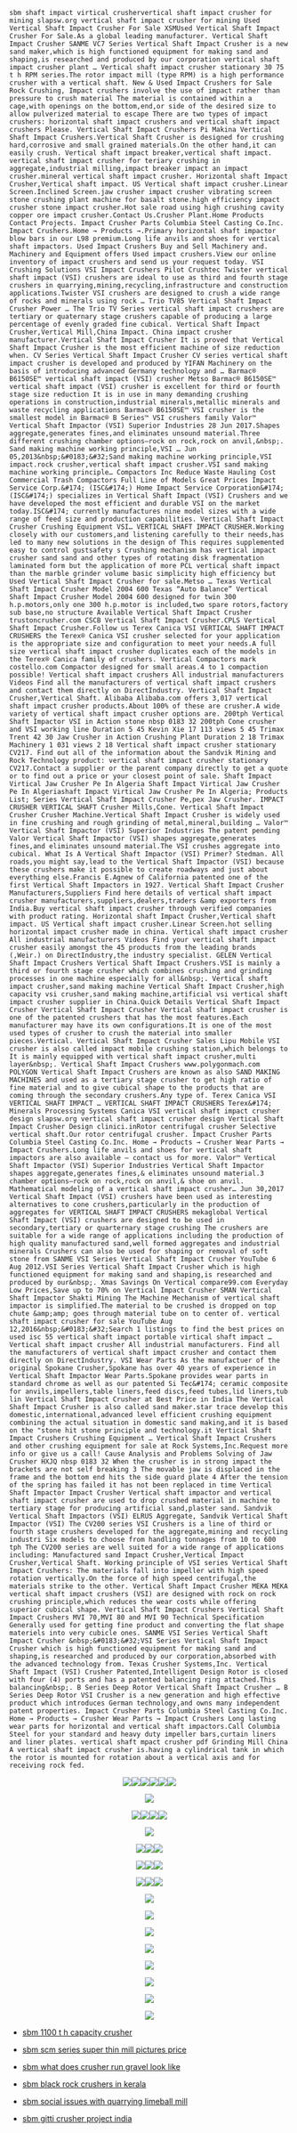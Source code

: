 ```
sbm shaft impact virtical crushervertical shaft impact crusher for mining slapsw.org vertical shaft impact crusher for mining Used Vertical Shaft Impact Crusher For Sale XSMUsed Vertical Shaft Impact Crusher For Sale.As a global leading manufacturer. Vertical Shaft Impact Crusher SANME VC7 Series Vertical Shaft Impact Crusher is a new sand maker,which is high functioned equipment for making sand and shaping,is researched and produced by our corporation vertical shaft impact crusher plant … Vertical shaft impact crusher stationary 30 75 t h RPM series.The rotor impact mill (type RPM) is a high performance crusher with a vertical shaft. New & Used Impact Crushers for Sale Rock Crushing, Impact crushers involve the use of impact rather than pressure to crush material The material is contained within a cage,with openings on the bottom,end,or side of the desired size to allow pulverized material to escape There are two types of impact crushers: horizontal shaft impact crushers and vertical shaft impact crushers Please. Vertical Shaft Impact Crushers Pi Makina Vertical Shaft Impact Crushers.Vertical Shaft Crusher is designed for crushing hard,corrosive and small grained materials.On the other hand,it can easily crush. Vertical shaft impact breaker,vertical shaft impact. vertical shaft impact crusher for teriary crushing in aggregate,industrial milling,impact breaker impact an impact crusher.mineral vertical shaft impact crusher. Horizontal shaft Impact Crusher,Vertical shaft impact. US Vertical shaft impact crusher.Linear Screen.Inclined Screen.jaw crusher impact crusher vibrating screen stone crushing plant machine for basalt stone.high efficiency impact crusher stone impact crusher.Hot sale road using high crushing cavity copper ore impact crusher.Contact Us.Crusher Plant.Home Products Contact Projects. Impact Crusher Parts Columbia Steel Casting Co.Inc. Impact Crushers.Home → Products →.Primary horizontal shaft impactor blow bars in our L98 premium.Long life anvils and shoes for vertical shaft impactors. Used Impact Crushers Buy and Sell Machinery and. Machinery and Equipment offers Used impact crushers.View our online inventory of impact crushers and send us your request today. VSI Crushing Solutions VSI Impact Crushers Pilot Crushtec Twister vertical shaft impact (VSI) crushers are ideal to use as third and fourth stage crushers in quarrying,mining,recycling,infrastructure and construction applications.Twister VSI crushers are designed to crush a wide range of rocks and minerals using rock … Trio TV85 Vertical Shaft Impact Crusher Power … The Trio TV Series vertical shaft impact crushers are tertiary or quaternary stage crushers capable of producing a large percentage of evenly graded fine cubical. Vertical Shaft Impact Crusher,Vertical Mill,China Impact. China impact crusher manufacturer.Vertical Shaft Impact Crusher It is proved that Vertical Shaft Impact Crusher is the most efficient machine of size reduction when. CV Series Vertical Shaft Impact Crusher CV series vertical shaft impact crusher is developed and produced by YIFAN Machinery on the basis of introducing advanced Germany technology and … Barmac® B6150SE™ vertical shaft impact (VSI) crusher Metso Barmac® B6150SE™ vertical shaft impact (VSI) crusher is excellent for third or fourth stage size reduction It is in use in many demanding crushing operations in construction,industrial minerals,metallic minerals and waste recycling applications Barmac® B6150SE™ VSI crusher is the smallest model in Barmac® B Series™ VSI crushers family Valor™ Vertical Shaft Impactor (VSI) Superior Industries 28 Jun 2017.Shapes aggregate,generates fines,and eliminates unsound material.Three different crushing chamber options—rock on rock,rock on anvil,&nbsp;. Sand making machine working principle,VSI … Jun 05,2013&nbsp;&#0183;&#32;Sand making machine working principle,VSI impact.rock crusher,vertical shaft impact crusher.VSI sand making machine working principle… Compactors Inc Reduce Waste Hauling Cost Commercial Trash Compactors Full Line of Models Great Prices Impact Service Corp.&#174; (ISC&#174;) Home Impact Service Corporation&#174; (ISC&#174;) specializes in Vertical Shaft Impact (VSI) Crushers and we have developed the most efficient and durable VSI on the market today.ISC&#174; currently manufactures nine model sizes with a wide range of feed size and production capabilities. Vertical Shaft Impact Crusher Crushing Equipment VSI… VERTICAL SHAFT IMPACT CRUSHER.Working closely with our customers,and listening carefully to their needs,has led to many new solutions in the design of This requires supplemented easy to control gustsafety s Crushing mechanism has vertical impact crusher sand sand and other types of rotating disk fragmentation laminated form but the application of more PCL vertical shaft impact than the marble grinder volume basic simplicity high efficiency but Used Vertical Shaft Impact Crusher for sale.Metso … Texas Vertical Shaft Impact Crusher Model 2004 600 Texas “Auto Balance” Vertical Shaft Impact Crusher Model 2004 600 designed for twin 300 h.p.motors,only one 300 h.p.motor is included,two spare rotors,factory sub base,no structure Available Vertical Shaft Impact Crusher trustoncrusher.com CSCB Vertical Shaft Impact Crusher.CPLS Vertical Shaft Impact Crusher.Follow us Terex Canica VSI VERTICAL SHAFT IMPACT CRUSHERS the Terex® Canica VSI crusher selected for your application is the appropriate size and configuration to meet your needs.A full size vertical shaft impact crusher duplicates each of the models in the Terex® Canica family of crushers. Vertical Compactors mark costello.com Compactor designed for small areas.4 to 1 compaction possible! Vertical shaft impact crushers All industrial manufacturers Videos Find all the manufacturers of vertical shaft impact crushers and contact them directly on DirectIndustry. Vertical Shaft Impact Crusher,Vertical Shaft. Alibaba Alibaba.com offers 3,017 vertical shaft impact crusher products.About 100% of these are crusher.A wide variety of vertical shaft impact crusher options are. 200tph Vertical Shaft Impactor VSI in Action stone nbsp 0183 32 200tph Cone crusher and VSI working line Duration 5 45 Kevin Xie 17 113 views 5 45 Trimax Trent 42 30 Jaw Crusher in Action Crushing Plant Duration 2 18 Trimax Machinery 1 031 views 2 18 Vertical shaft impact crusher stationary CV217. Find out all of the information about the Sandvik Mining and Rock Technology product: vertical shaft impact crusher stationary CV217.Contact a supplier or the parent company directly to get a quote or to find out a price or your closest point of sale. Shaft Impact Virtical Jaw Crusher Pe In Algeria Shaft Impact Virtical Jaw Crusher Pe In Algeriashaft Impact Virtical Jaw Crusher Pe In Algeria; Products List; Series Vertical Shaft Impact Crusher Pe,pex Jaw Crusher. IMPACT CRUSHER VERTICAL SHAFT Crusher Mills,Cone. Vertical Shaft Impact Crusher Crusher Machine.Vertical Shaft Impact Crusher is widely used in fine crushing and rough grinding of metal,mineral,building … Valor™ Vertical Shaft Impactor (VSI) Superior Industries The patent pending Valor Vertical Shaft Impactor (VSI) shapes aggregate,generates fines,and eliminates unsound material.The VSI crushes aggregate into cubical. What Is A Vertical Shaft Impactor (VSI) Primer? Stedman. All roads,you might say,lead to the Vertical Shaft Impactor (VSI) because these crushers make it possible to create roadways and just about everything else.Francis E.Agnew of California patented one of the first Vertical Shaft Impactors in 1927. Vertical Shaft Impact Crusher Manufacturers,Suppliers Find here details of vertical shaft impact crusher manufacturers,suppliers,dealers,traders &amp exporters from India.Buy vertical shaft impact crusher through verified companies with product rating. Horizontal shaft Impact Crusher,Vertical shaft impact. US Vertical shaft impact crusher.Linear Screen.hot selling horizontal impact crusher made in china. Vertical shaft impact crusher All industrial manufacturers Videos Find your vertical shaft impact crusher easily amongst the 45 products from the leading brands (,Weir.) on DirectIndustry,the industry specialist. GELEN Vertical Shaft Impact Crushers Vertical Shaft Impact Crushers.VSI is mainly a third or fourth stage crusher which combines crushing and grinding processes in one machine especially for all&nbsp;. Vertical shaft impact crusher,sand making machine Vertical Shaft Impact Crusher,high capacity vsi crusher,sand making machine,artificial vsi vertical shaft impact crusher supplier in China.Quick Details Vertical Shaft Impact Crusher Vertical Shaft Impact Crusher Vertical shaft impact crusher is one of the patented crushers that has the most features.Each manufacturer may have its own configurations.It is one of the most used types of crusher to crush the material into smaller pieces.Vertical. Vertical Shaft Impact Crusher Sales Lipu Mobile VSI crusher is also called impact mobile crushing station,which belongs to It is mainly equipped with vertical shaft impact crusher,multi layer&nbsp;. Vertical Shaft Impact Crushers www.polygonmach.com POLYGON Vertical Shaft Impact Crushers are known as also SAND MAKING MACHINES and used as a tertiary stage crusher to get high ratio of fine material and to give cubical shape to the products that are coming through the secondary crushers.Any type of. Terex Canica VSI VERTICAL SHAFT IMPACT … VERTICAL SHAFT IMPACT CRUSHERS Terex&#174; Minerals Processing Systems Canica VSI vertical shaft impact crusher design slapsw.org vertical shaft impact crusher design Vertical Shaft Impact Crusher Design clinici.inRotor centrifugal crusher Selective vertical shaft.Our rotor centrifugal crusher. Impact Crusher Parts Columbia Steel Casting Co.Inc. Home → Products → Crusher Wear Parts → Impact Crushers.Long life anvils and shoes for vertical shaft impactors are also available — contact us for more. Valor™ Vertical Shaft Impactor (VSI) Superior Industries Vertical Shaft Impactor shapes aggregate,generates fines,& eliminates unsound material.3 chamber options—rock on rock,rock on anvil,& shoe on anvil. Mathematical modeling of a vertical shaft impact crusher… Jun 30,2017 Vertical Shaft Impact (VSI) crushers have been used as interesting alternatives to cone crushers,particularly in the production of aggregates for VERTICAL SHAFT IMPACT CRUSHERS mekaglobal Vertical Shaft Impact (VSI) crushers are designed to be used in secondary,tertiary or quarternary stage crushing The crushers are suitable for a wide range of applications including the production of high quality manufactured sand,well formed aggregates and industrial minerals Crushers can also be used for shaping or removal of soft stone from SANME VSI Series Vertical Shaft Impact Crusher YouTube 6 Aug 2012.VSI Series Vertical Shaft Impact Crusher which is high functioned equipment for making sand and shaping,is researched and produced by our&nbsp;. Xmas Savings On Vertical compare99.com Everyday Low Prices,Save up to 70% on Vertical Impact Crusher SMAN Vertical Shaft Impactor Shakti Mining The Machine Mechanism of vertical shaft impactor is simplified.The material to be crushed is dropped on top chute &amp;amp; goes through material tube on to center of. vertical shaft impact crusher for sale YouTube Aug 12,2016&nbsp;&#0183;&#32;Search 1 listings to find the best prices on used isc 55 vertical shaft impact portable virtical shaft impact … Vertical shaft impact crusher All industrial manufacturers. Find all the manufacturers of vertical shaft impact crusher and contact them directly on DirectIndustry. VSI Wear Parts As the manufactuer of the original Spokane Crusher,Spokane has over 40 years of experience in Vertical Shaft Impactor Wear Parts.Spokane provides wear parts in standard chrome as well as our patented Si Tec&#174; ceramic composite for anvils,impellers,table liners,feed discs,feed tubes,lid liners,tub lin Vertical Shaft Impact Crusher at Best Price in India The Vertical Shaft Impact Crusher is also called sand maker.star trace develop this domestic,international,advanced level efficient crushing equipment combining the actual situation in domestic sand making,and it is based on the "stone hit stone principle and technology.it Vertical Shaft Impact Crushers Crushing Equipment … Vertical Shaft Impact Crushers and other crushing equipment for sale at Rock Systems,Inc.Request more info or give us a call! Cause Analysis and Problems Solving of Jaw Crusher HXJQ nbsp 0183 32 When the crusher is in strong impact the brackets are not self breaking 3 The movable jaw is displaced in the frame and the bottom end hits the side guard plate 4 After the tension of the spring has failed it has not been replaced in time Vertical Shaft Impactor Impact Crusher Vertical shaft impactor and vertical shaft impact crusher are used to drop crushed material in machine to tertiary stage for producing artificial sand,plaster sand. Sandvik Vertical Shaft Impactors (VSI) ELRUS Aggregate, Sandvik Vertical Shaft Impactor (VSI) The CV200 series VSI Crushers is a line of third or fourth stage crushers developed for the aggregate,mining and recycling industri Six models to choose from handling tonnages from 10 to 600 tph The CV200 series are well suited for a wide range of applications including: Manufactured sand Impact Crusher,Vertical Impact Crusher,Vertical Shaft. Working principle of VSI series Vertical Shaft Impact Crushers: The materials fall into impeller with high speed rotation vertically.On the force of high speed centrifugal,the materials strike to the other. Vertical Shaft Impact Crusher MEKA MEKA vertical shaft impact crushers (VSI) are designed with rock on rock crushing principle,which reduces the wear costs while offering superior cubical shape. Vertical Shaft Impact Crushers Vertical Shaft Impact Crushers MVI 70,MVI 80 and MVI 90 Technical Specification Generally used for getting fine product and converting the flat shape materiels into very cubicle ones. SANME VSI Series Vertical Shaft Impact Crusher &nbsp;&#0183;&#32;VSI Series Vertical Shaft Impact Crusher which is high functioned equipment for making sand and shaping,is researched and produced by our corporation,absorbed with the advanced technology from. Texas Crusher Systems,Inc. Vertical Shaft Impact (VSI) Crusher Patented,Intelligent Design Rotor is closed with four (4) ports and has a patented balancing ring attached.This balancing&nbsp;. B Series Deep Rotor Vertical Shaft Impact Crusher … B Series Deep Rotor VSI Crusher is a new generation and high effective product which introduces German technology,and owns many independent patent properties. Impact Crusher Parts Columbia Steel Casting Co.Inc. Home → Products → Crusher Wear Parts → Impact Crushers Long lasting wear parts for horizontal and vertical shaft impactors.Call Columbia Steel for your standard and heavy duty impeller bars,curtain liners and liner plates. vertical shaft mpact crusher pdf Grinding Mill China A vertical shaft impact crusher is.having a cylindrical tank in which the rotor is mounted for rotation about a vertical axis and for receiving rock fed. 
```

<div align="center">
  
<a rel="nofollow" href="https://m.shibang-china.com?f=github&k=sbm+shaft+impact+virtical+crusher"><img src="https://static.shibang-china.com/en/l.png"></a><img src="https://static.shibang-china.com/en/hw.png"><a rel="nofollow" href="https://m.shibang-china.com/product/?f=github&k=sbm+shaft+impact+virtical+crusher"><img src="https://static.shibang-china.com/en/p.png"></a><a rel="nofollow" href="https://m.shibang-china.com/cases/?f=github&k=sbm+shaft+impact+virtical+crusher"><img src="https://static.shibang-china.com/en/c.png"></a><a rel="nofollow" href="https://m.shibang-china.com/news/?f=github&k=sbm+shaft+impact+virtical+crusher"><img src="https://static.shibang-china.com/en/n.png"></a><a rel="nofollow" href="https://m.shibang-china.com?f=github&k=sbm+shaft+impact+virtical+crusher"><img src="https://static.shibang-china.com/en/m.png"></a>

<a rel="nofollow" href="https://m.shibang-china.com/product/?f=github&k=sbm+shaft+impact+virtical+crusher"><img src="https://static.shibang-china.com/en/b.jpg"></a>
  
<a rel="nofollow" href="https://m.shibang-china.com/solution-aggregate.html?f=github&k=sbm+shaft+impact+virtical+crusher"><img src="https://static.shibang-china.com/en/a.jpg"></a><a rel="nofollow" href="https://m.shibang-china.com/solution-mine.html?f=github&k=sbm+shaft+impact+virtical+crusher"><img src="https://static.shibang-china.com/en/m.jpg"></a><a rel="nofollow" href="https://m.shibang-china.com/solution-mill.html?f=github&k=sbm+shaft+impact+virtical+crusher"><img src="https://static.shibang-china.com/en/g.jpg"></a><a rel="nofollow" href="https://m.shibang-china.com/solution-epc.html?f=github&k=sbm+shaft+impact+virtical+crusher"><img src="https://static.shibang-china.com/en/e.jpg"></a>

<a rel="nofollow" href="https://m.shibang-china.com/product/?f=github&k=sbm+shaft+impact+virtical+crusher"><img src="https://static.shibang-china.com/en/a-p.png"></a>

<a rel="nofollow" href="https://m.shibang-china.com/product/crusher/c6x.html?f=github&k=sbm+shaft+impact+virtical+crusher"><img src="https://static.shibang-china.com/en/j.jpg"></a><a rel="nofollow" href="https://m.shibang-china.com/product/crusher/ci5x.html?f=github&k=sbm+shaft+impact+virtical+crusher"><img src="https://static.shibang-china.com/en/i.jpg"></a><a rel="nofollow" href="https://m.shibang-china.com/product/crusher/hst.html?f=github&k=sbm+shaft+impact+virtical+crusher"><img src="https://static.shibang-china.com/en/c.jpg"></a>

<a rel="nofollow" href="https://m.shibang-china.com/product/mill/mtw.html?f=github&k=sbm+shaft+impact+virtical+crusher"><img src="https://static.shibang-china.com/en/mtw.jpg"></a><a rel="nofollow" href="https://m.shibang-china.com/product/mill/scm.html?f=github&k=sbm+shaft+impact+virtical+crusher"><img src="https://static.shibang-china.com/en/scm.jpg"></a><a rel="nofollow" href="https://m.shibang-china.com/product/mill/lm.html?f=github&k=sbm+shaft+impact+virtical+crusher"><img src="https://static.shibang-china.com/en/lm.jpg"></a>

<a rel="nofollow" href="https://m.shibang-china.com/product/sand/vsi6x.html?f=github&k=sbm+shaft+impact+virtical+crusher"><img src="https://static.shibang-china.com/en/6x.jpg"></a><a rel="nofollow" href="https://m.shibang-china.com/product/sand/vu.html?f=github&k=sbm+shaft+impact+virtical+crusher"><img src="https://static.shibang-china.com/en/vu.jpg"></a><a rel="nofollow" href="https://m.shibang-china.com/product/mobile/klun.html?f=github&k=sbm+shaft+impact+virtical+crusher"><img src="https://static.shibang-china.com/en/k.jpg"></a>

<a rel="nofollow" href="https://m.shibang-china.com/cases/?f=github&k=sbm+shaft+impact+virtical+crusher"><img src="https://static.shibang-china.com/en/case.png"></a>

<a rel="nofollow" href="https://m.shibang-china.com/cases/aggregate/202.html?f=github&k=sbm+shaft+impact+virtical+crusher"><img src="https://static.shibang-china.com/en/c-1.jpg"></a>

<a rel="nofollow" href="https://m.shibang-china.com/cases/aggregate/203.html?f=github&k=sbm+shaft+impact+virtical+crusher"><img src="https://static.shibang-china.com/en/c-2.jpg"></a>

<a rel="nofollow" href="https://m.shibang-china.com/cases/mill/123.html?f=github&k=sbm+shaft+impact+virtical+crusher"><img src="https://static.shibang-china.com/en/c-3.jpg"></a>

<a rel="nofollow" href="https://m.shibang-china.com/contact_us.html?f=github&k=sbm+shaft+impact+virtical+crusher"><img src="https://static.shibang-china.com/en/contact.png"></a>

<a rel="nofollow" href="https://swt.shibang-china.com/?f=github&k=sbm+shaft+impact+virtical+crusher"><img src="https://static.shibang-china.com/en/chat.png"></a>

<a rel="nofollow" href="https://whatsapp.shibangsoft.com/WhatsApp.php?f=github&k=sbm+shaft+impact+virtical+crusher"><img src="https://static.shibang-china.com/en/whatsapp.png"></a>

<a rel="nofollow" href="https://m.shibang-china.com/?f=github&k=sbm+shaft+impact+virtical+crusher"><img src="https://static.shibang-china.com/en/website.png"></a>

</div>


* [sbm 1100 t h capacity crusher](sbm%201100%20t%20h%20capacity%20crusher.md)

* [sbm scm series super thin mill pictures price](sbm%20scm%20series%20super%20thin%20mill%20pictures%20price.md)

* [sbm what does crusher run gravel look like](sbm%20what%20does%20crusher%20run%20gravel%20look%20like.md)

* [sbm black rock crushers in kerala](sbm%20black%20rock%20crushers%20in%20kerala.md)

* [sbm social issues with quarrying limeball mill](sbm%20social%20issues%20with%20quarrying%20limeball%20mill.md)

* [sbm gitti crusher project india](sbm%20gitti%20crusher%20project%20india.md)
